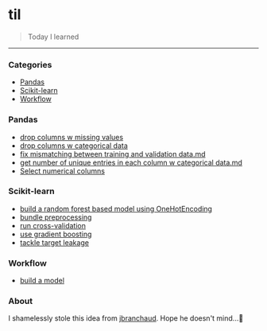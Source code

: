 # til

> Today I learned 

---

### Categories

* [Pandas](#pandas)
* [Scikit-learn](#scikit-learn)
* [Workflow](#Workflow)

### Pandas
- [drop columns w missing values](pandas/drop-columns-w-missing-values.md)
- [drop columns w categorical data](pandas/drop-columns-w-categorical-data.md)
- [fix mismatching between training and validation data.md](pandas/fix-mismatching-between-training-and-validation-data.md)
- [get number of unique entries in each column w categorical data.md](pandas/get-number-of-unique-entries-in-each-column-w-categorical-data.md)
- [Select numerical columns](pandas/select-numerical-columns.md)

### Scikit-learn
- [build a random forest based model using OneHotEncoding](scikit-learn/build-a-random-forest-based-model-using-OneHotEncoding.md)
- [bundle preprocessing](scikit-learn/bundle-preprocessing.md)
- [run cross-validation](scikit-learn/run-cross-validation.md)
- [use gradient boosting](scikit-learn/use-gradient-boosting.md)
- [tackle target leakage](scikit-learn/tackle-target-leakage.md)

### Workflow
- [build a model](workflow/build-a-model.md)

### About

I shamelessly stole this idea from [jbranchaud](https://github.com/jbranchaud/til). Hope he doesn't mind...🙇‍
